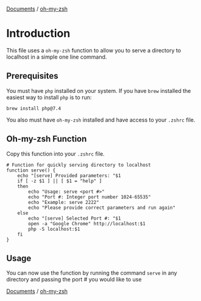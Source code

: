 [Documents](../readme.md) / [oh-my-zsh](oh-my-zsh.md)

# Introduction

This file uses a `oh-my-zsh` function to allow you to serve a directory to localhost in a simple one line command.

## Prerequisites

You must have `php` installed on your system. If you have `brew` installed the easiest way to install `php` is to run:

```
brew install php@7.4
```

You also must have `oh-my-zsh` installed and have access to your `.zshrc` file.

## Oh-my-zsh Function

Copy this function into your `.zshrc` file.

```
# Function for quickly serving directory to localhost
function serve() {
	echo "[serve] Provided parameters: "$1
	if [ -z $1 ] || [ $1 = "help" ]
	then
		echo "Usage: serve <port #>"
		echo "Port #: Integer port number 1024-65535"
		echo "Example: serve 2222"
		echo "Please provide correct parameters and run again"
	else
		echo "[serve] Selected Port #: "$1
		open -a "Google Chrome" http://localhost:$1
		php -S localhost:$1
	fi
}
```

## Usage

You can now use the function by running the command `serve` in any directory and passing the port # you would like to use

[Documents](../readme.md) / [oh-my-zsh](oh-my-zsh.md)
